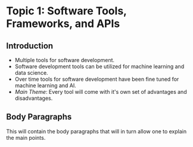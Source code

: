 # Topic 1: Software Tools, Frameworks, and APIs

## Introduction

- Multiple tools for software development.
- Software development tools can be utilized for machine learning and data science.
- Over time tools for software development have been fine tuned for machine learning and AI.
- *Main Theme*: Every tool will come with it's own set of advantages and disadvantages.

## Body Paragraphs

This will contain the body paragraphs that will in turn allow one to explain the main points.
